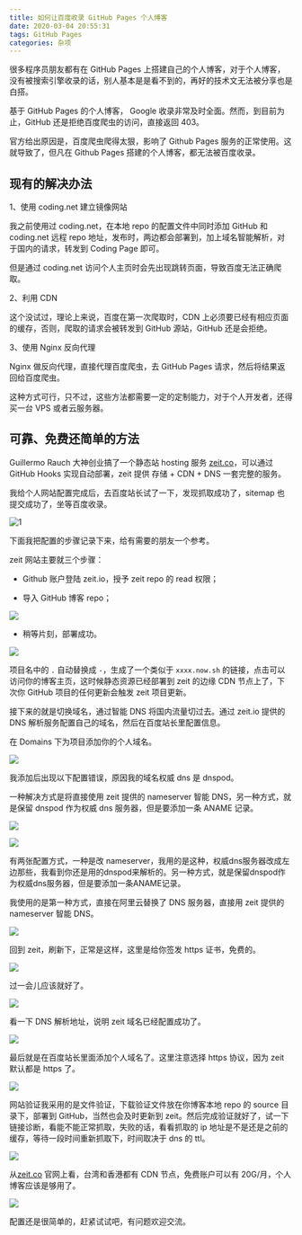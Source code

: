 ```yaml
---
title: 如何让百度收录 GitHub Pages 个人博客
date: 2020-03-04 20:55:31
tags: GitHub Pages
categories: 杂项
---
```


很多程序员朋友都有在 GitHub Pages 上搭建自己的个人博客，对于个人博客，没有被搜索引擎收录的话，别人基本是是看不到的，再好的技术文无法被分享也是白搭。

基于 GitHub Pages 的个人博客， Google 收录非常及时全面。然而，到目前为止，GitHub 还是拒绝百度爬虫的访问，直接返回 403。

官方给出原因是，百度爬虫爬得太狠，影响了 Github Pages 服务的正常使用。这就导致了，但凡在 Github Pages 搭建的个人博客，都无法被百度收录。

## 现有的解决办法

1、使用 coding.net 建立镜像网站

我之前使用过 coding.net，在本地 repo 的配置文件中同时添加 GitHub 和 coding.net 远程 repo 地址，发布时，两边都会部署到，加上域名智能解析，对于国内的请求，转发到 Coding Page 即可。

但是通过 coding.net 访问个人主页时会先出现跳转页面，导致百度无法正确爬取。

2、利用 CDN

这个没试过，理论上来说，百度在第一次爬取时，CDN 上必须要已经有相应页面的缓存，否则，爬取的请求会被转发到 GitHub 源站，GitHub 还是会拒绝。

3、使用 Nginx 反向代理

Nginx 做反向代理，直接代理百度爬虫，去 GitHub Pages 请求，然后将结果返回给百度爬虫。

这种方式可行，只不过，这些方法都需要一定的定制能力，对于个人开发者，还得买一台 VPS 或者云服务器。

## 可靠、免费还简单的方法

Guillermo Rauch 大神创业搞了一个静态站 hosting 服务 [zeit.co](https://zeit.co/)，可以通过 GitHub Hooks 实现自动部署，zeit 提供 存储 + CDN  + DNS 一套完整的服务。

我给个人网站配置完成后，去百度站长试了一下，发现抓取成功了，sitemap 也提交成功了，坐等百度收录。

![1](let-baidu-index-github-pages/1.png)

下面我把配置的步骤记录下来，给有需要的朋友一个参考。

zeit 网站主要就三个步骤：

- Github 账户登陆 zeit.io，授予 zeit repo 的 read 权限；

- 导入 GitHub 博客 repo；

![](let-baidu-index-github-pages/2.png)

- 稍等片刻，部署成功。

![](let-baidu-index-github-pages/3.png)

项目名中的 `.` 自动替换成 `-`，生成了一个类似于 `xxxx.now.sh` 的链接，点击可以访问你的博客主页，这时候静态资源已经部署到 zeit 的边缘 CDN 节点上了，下次你 GitHub 项目的任何更新会触发 zeit 项目更新。

接下来的就是切换域名，通过智能 DNS 将国内流量切过去。通过 zeit.io 提供的 DNS 解析服务配置自己的域名，然后在百度站长里配置信息。

在 Domains 下为项目添加你的个人域名。

![](let-baidu-index-github-pages/4.png)

我添加后出现以下配置错误，原因我的域名权威 dns 是 dnspod。

一种解决方式是将直接使用 zeit 提供的 nameserver 智能 DNS，另一种方式，就是保留 dnspod 作为权威 dns 服务器，但是要添加一条 ANAME 记录。

![](let-baidu-index-github-pages/5.png)



![](let-baidu-index-github-pages/6.png)

有两张配置方式，一种是改 nameserver，我用的是这种，权威dns服务器改成左边那些，我看到你还是用的dnspod来解析的。另一种方式，就是保留dnspod作为权威dns服务器，但是要添加一条ANAME记录。

我使用的是第一种方式，直接在阿里云替换了 DNS 服务器，直接用 zeit 提供的 nameserver 智能 DNS。

![](let-baidu-index-github-pages/7.png)

回到 zeit，刷新下，正常是这样，这里是给你签发 https 证书，免费的。

![](let-baidu-index-github-pages/8-1.png)

过一会儿应该就好了。

![](let-baidu-index-github-pages/8-2.png)

看一下 DNS 解析地址，说明 zeit 域名已经配置成功了。

![](let-baidu-index-github-pages/9.png)



最后就是在百度站长里面添加个人域名了。这里注意选择 https 协议，因为 zeit 默认都是 https 了。



![](let-baidu-index-github-pages/10.png)



网站验证我采用的是文件验证，下载验证文件放在你博客本地 repo 的 source 目录下，部署到 GitHub，当然也会及时更新到 zeit。然后完成验证就好了，试一下链接诊断，看能不能正常抓取，失败的话，看看抓取的 ip 地址是不是还是之前的缓存，等待一段时间重新抓取下，时间取决于 dns 的 ttl。

![](let-baidu-index-github-pages/11.png)

从[zeit.co](https://zeit.co/) 官网上看，台湾和香港都有 CDN 节点，免费账户可以有 20G/月，个人博客应该是够用了。

![](let-baidu-index-github-pages/12.png)

配置还是很简单的，赶紧试试吧，有问题欢迎交流。
